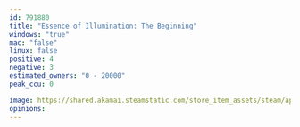 ```yaml
---
id: 791880
title: "Essence of Illumination: The Beginning"
windows: "true"
mac: "false"
linux: false
positive: 4
negative: 3
estimated_owners: "0 - 20000"
peak_ccu: 0

image: https://shared.akamai.steamstatic.com/store_item_assets/steam/apps/791880/header.jpg?t=1578705495
opinions:
---
```

